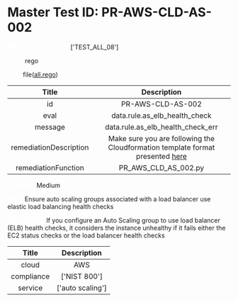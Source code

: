 



# Master Test ID: PR-AWS-CLD-AS-002


***<font color="white">Master Snapshot Id:</font>*** ['TEST_ALL_08']

***<font color="white">type:</font>*** rego

***<font color="white">rule:</font>*** file([all.rego])  
  
  
  
  

|Title|Description|
| :---: | :---: |
|id|PR-AWS-CLD-AS-002|
|eval|data.rule.as_elb_health_check|
|message|data.rule.as_elb_health_check_err|
|remediationDescription|Make sure you are following the Cloudformation template format presented <a href='https://docs.aws.amazon.com/AWSCloudFormation/latest/UserGuide/aws-properties-as-group.html#cfn-as-group-healthchecktype' target='_blank'>here</a>|
|remediationFunction|PR_AWS_CLD_AS_002.py|


***<font color="white">Severity:</font>*** Medium

***<font color="white">Title:</font>*** Ensure auto scaling groups associated with a load balancer use elastic load balancing health checks

***<font color="white">Description:</font>*** If you configure an Auto Scaling group to use load balancer (ELB) health checks, it considers the instance unhealthy if it fails either the EC2 status checks or the load balancer health checks  
  
  

|Title|Description|
| :---: | :---: |
|cloud|AWS|
|compliance|['NIST 800']|
|service|['auto scaling']|



[all.rego]: https://github.com/prancer-io/prancer-compliance-test/tree/master/aws/cloud/all.rego
